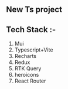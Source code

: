 ## New Ts project

## Tech Stack :-

1. Mui
2. Typescript+Vite
3. Recharts
4. Redux
5. RTK Query
6. heroicons
7. React Router
